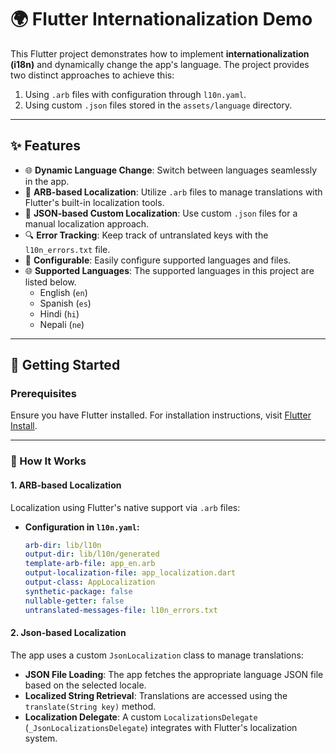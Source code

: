 # 🌍 Flutter Internationalization Demo

This Flutter project demonstrates how to implement **internationalization (i18n)** and dynamically change the app's language. The project provides two distinct approaches to achieve this:

1. Using `.arb` files with configuration through `l10n.yaml`.
2. Using custom `.json` files stored in the `assets/language` directory.

---

## ✨ Features

- 🌐 **Dynamic Language Change**: Switch between languages seamlessly in the app.
- 📂 **ARB-based Localization**: Utilize `.arb` files to manage translations with Flutter's built-in localization tools.
- 📝 **JSON-based Custom Localization**: Use custom `.json` files for a manual localization approach.
- 🔍 **Error Tracking**: Keep track of untranslated keys with the `l10n_errors.txt` file.
- 🔧 **Configurable**: Easily configure supported languages and files.
- 🌐 **Supported Languages**: The supported languages in this project are listed below.
  - English (`en`)
  - Spanish (`es`)
  - Hindi (`hi`)
  - Nepali (`ne`)

---

## 🚀 Getting Started

### Prerequisites

Ensure you have Flutter installed. For installation instructions, visit [Flutter Install](https://docs.flutter.dev/get-started/install).

---

### 🔨 How It Works

#### **1. ARB-based Localization**

Localization using Flutter's native support via `.arb` files:

- **Configuration in `l10n.yaml`:**
  ```yaml
  arb-dir: lib/l10n
  output-dir: lib/l10n/generated
  template-arb-file: app_en.arb
  output-localization-file: app_localization.dart
  output-class: AppLocalization
  synthetic-package: false
  nullable-getter: false
  untranslated-messages-file: l10n_errors.txt
  ```

#### **2. Json-based Localization**

The app uses a custom `JsonLocalization` class to manage translations:

- **JSON File Loading**: The app fetches the appropriate language JSON file based on the selected locale.
- **Localized String Retrieval**: Translations are accessed using the `translate(String key)` method.
- **Localization Delegate**: A custom `LocalizationsDelegate` (`_JsonLocalizationsDelegate`) integrates with Flutter's localization system.
